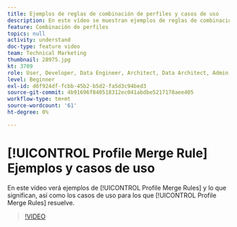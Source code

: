 ```yaml
---
title: Ejemplos de reglas de combinación de perfiles y casos de uso
description: En este vídeo se muestran ejemplos de reglas de combinación de perfiles y su significado, así como los casos de uso para los que resuelven las reglas de combinación de perfiles.
feature: Combinación de perfiles
topics: null
activity: understand
doc-type: feature video
team: Technical Marketing
thumbnail: 28975.jpg
kt: 3709
role: User, Developer, Data Engineer, Architect, Data Architect, Admin, Leader
level: Beginner
exl-id: d6f924df-fcbb-45b2-b5d2-fa5d3c94bed3
source-git-commit: 4b91696f840518312ec041abdbe5217178aee405
workflow-type: tm+mt
source-wordcount: '61'
ht-degree: 0%

---
```


# [!UICONTROL Profile Merge Rule] Ejemplos y casos de uso

En este vídeo verá ejemplos de [!UICONTROL Profile Merge Rules] y lo que significan, así como los casos de uso para los que [!UICONTROL Profile Merge Rules] resuelve.

>[!VIDEO](https://video.tv.adobe.com/v/28975/?quality=12)
